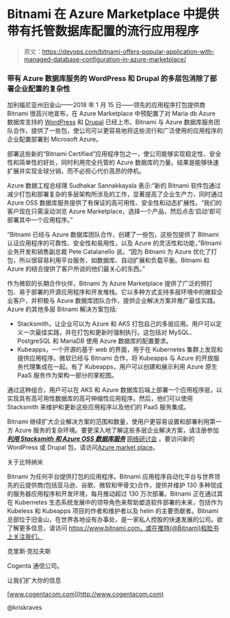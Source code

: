 # Bitnami 在 Azure Marketplace 中提供带有托管数据库配置的流行应用程序

> 原文：<https://devops.com/bitnami-offers-popular-application-with-managed-database-configuration-in-azure-marketplace/>

### 带有 Azure 数据库服务的 WordPress 和 Drupal 的多层包消除了部署企业配置的复杂性

加利福尼亚州旧金山——2018 年 1 月 15 日——领先的应用程序打包提供商 Bitnami 很高兴地宣布，在 Azure Marketplace 中预配置了对 Maria db Azure 数据库支持的 [WordPress](https://azuremarketplace.microsoft.com/en-us/marketplace/apps/bitnami.multi-tier-manageddb-wordpress?tab=Overview) 和 [Drupal](https://azuremarketplace.microsoft.com/en-us/marketplace/apps/bitnami.multi-tier-manageddb-drupal?tab=Overview) 已经上市。Bitnami 与 Azure 数据库服务团队合作，提供了一些包，使公司可以更容易地将这些流行和广泛使用的应用程序的企业配置部署到 Microsoft Azure。

部署这些新的“Bitnami Certified”应用程序包之一，使公司能够实现稳定性、安全性和简单性的好处，同时利用完全托管的 Azure 数据库的力量。结果是能够快速扩展并实现全球分销，而不必担心代价高昂的停机。

Azure 数据工程总经理 Sudhakar Sannakkayala 表示:“新的 Bitnami 软件包通过减少打包和部署复杂的多层架构所涉及的工作，显著提高了企业生产力，同时通过 Azure OSS 数据库服务提供了有保证的高可用性、安全性和动态扩展性。“我们的客户现在只需滚动浏览 Azure Marketplace，选择一个产品，然后点击‘启动’即可部署其中一个应用程序。”

“Bitnami 已经与 Azure 数据库团队合作，创建了一些包，这些包提供了 Bitnami 认证应用程序的可靠性、安全性和易用性，以及 Azure 的灵活性和功能，”Bitnami 业务开发和销售副总裁 Pete Catalanello 说。“因为 Bitnami 为 Azure 优化了打包，所以很容易利用平台服务，如数据库、自动扩展和负载平衡。Bitnami 和 Azure 的结合提供了客户所说的他们最关心的东西。”

作为微软的长期合作伙伴，Bitnami 为 Azure Marketplace 提供了广泛的预打包、易于部署的开源应用程序和开发堆栈。它以多种方式支持多层环境中的微软企业客户，并积极与 Azure 数据库团队合作，提供企业解决方案并推广最佳实践。Azure 的其他多层 Bitnami 解决方案包括:

*   Stacksmith，让企业可以为 Azure 和 AKS 打包自己的多层应用。用户可以定义一次最佳实践，并在打包和更新时强制执行。这包括对 MySQL、PostgreSQL 和 MariaDB 使用 Azure 数据库的配置要求。
*   Kubeapps，一个开源的基于 web 的界面，用于在 Kubernetes 集群上发现和提供应用程序。微软已经与 Bitnami 合作，将 Kubeapps 与 Azure 的开放服务代理集成在一起。有了 Kubeapps，用户可以创建和展示利用 Azure 原生 PaaS 服务作为架构一部分的掌舵图。

通过这种组合，用户可以在 AKS 和 Azure 数据库后端上部署一个应用程序层，以实现具有高可用性数据库的高可伸缩性应用程序。然后，他们可以使用 Stacksmith 来维护和更新这些应用程序以及他们的 PaaS 服务集成。

Bitnami 继续扩大企业解决方案的范围和数量，使用户更容易设置和部署利用第一方 Azure 服务的复杂环境。要更深入地了解这些多层企业解决方案，请注册参加 ***[利用 Stacksmith 和 Azure OSS 数据库服务](https://bitnami.zoom.us/webinar/register/7415474908562/WN_zXdCnE4WQWGAaGEuKinutw)*** [网络研讨会](https://bitnami.zoom.us/webinar/register/7415474908562/WN_zXdCnE4WQWGAaGEuKinutw) 。要访问新的 WordPress 或 Drupal 包，请访问[Azure market place](https://azuremarketplace.microsoft.com/en-us/marketplace/apps?search=bitnami&page=1)。

关于比特纳米

Bitnami 为任何平台提供打包的应用程序。Bitnami 应用程序自动化平台与世界领先的云提供商(包括亚马逊、谷歌、微软和甲骨文)合作，提供并维护 130 多种现成的服务器应用程序和开发环境，每月推动超过 130 万次部署。Bitnami 正在通过其在 Kubernetes 生态系统发展中的领导角色来帮助塑造软件部署的未来，包括作为 Kubeless 和 Kubeapps 项目的作者和维护者以及 helm 的主要贡献者。Bitnami 总部位于旧金山，在世界各地设有办事处，是一家私人控股的快速发展的公司。欲了解更多信息，请访问 https://www.bitnami.com，或在推特(@Bitnami)和脸书上关注我们。

克里斯·克拉夫斯

Cogenta 通信公司。

让我们扩大你的信息

[www.cogentacom.com](http://www.cogentacom.com)

@kriskraves